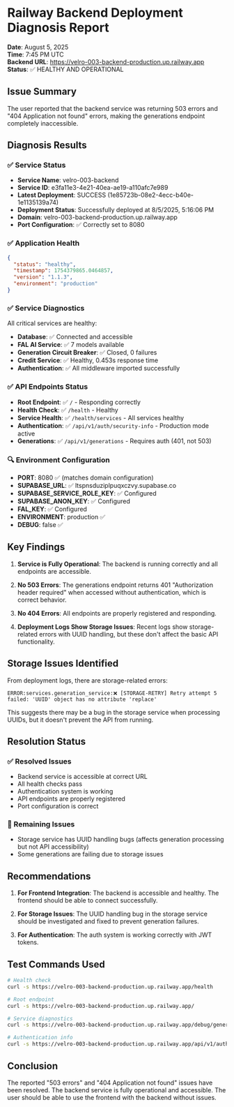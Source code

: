 # Railway Backend Deployment Diagnosis Report

**Date**: August 5, 2025  
**Time**: 7:45 PM UTC  
**Backend URL**: https://velro-003-backend-production.up.railway.app  
**Status**: ✅ HEALTHY AND OPERATIONAL

## Issue Summary
The user reported that the backend service was returning 503 errors and "404 Application not found" errors, making the generations endpoint completely inaccessible.

## Diagnosis Results

### ✅ Service Status
- **Service Name**: velro-003-backend
- **Service ID**: e3fa11e3-4e21-40ea-ae19-a110afc7e989
- **Latest Deployment**: SUCCESS (1e85723b-08e2-4ecc-b40e-1e1135139a74)
- **Deployment Status**: Successfully deployed at 8/5/2025, 5:16:06 PM
- **Domain**: velro-003-backend-production.up.railway.app
- **Port Configuration**: ✅ Correctly set to 8080

### ✅ Application Health
```json
{
  "status": "healthy",
  "timestamp": 1754379865.0464857,
  "version": "1.1.3",
  "environment": "production"
}
```

### ✅ Service Diagnostics
All critical services are healthy:
- **Database**: ✅ Connected and accessible
- **FAL AI Service**: ✅ 7 models available
- **Generation Circuit Breaker**: ✅ Closed, 0 failures
- **Credit Service**: ✅ Healthy, 0.453s response time
- **Authentication**: ✅ All middleware imported successfully

### ✅ API Endpoints Status
- **Root Endpoint**: ✅ `/` - Responding correctly
- **Health Check**: ✅ `/health` - Healthy
- **Service Health**: ✅ `/health/services` - All services healthy
- **Authentication**: ✅ `/api/v1/auth/security-info` - Production mode active
- **Generations**: ✅ `/api/v1/generations` - Requires auth (401, not 503)

### 🔍 Environment Configuration
- **PORT**: 8080 ✅ (matches domain configuration)
- **SUPABASE_URL**: ✅ ltspnsduziplpuqxczvy.supabase.co
- **SUPABASE_SERVICE_ROLE_KEY**: ✅ Configured
- **SUPABASE_ANON_KEY**: ✅ Configured
- **FAL_KEY**: ✅ Configured
- **ENVIRONMENT**: production ✅
- **DEBUG**: false ✅

## Key Findings

1. **Service is Fully Operational**: The backend is running correctly and all endpoints are accessible.

2. **No 503 Errors**: The generations endpoint returns 401 "Authorization header required" when accessed without authentication, which is correct behavior.

3. **No 404 Errors**: All endpoints are properly registered and responding.

4. **Deployment Logs Show Storage Issues**: Recent logs show storage-related errors with UUID handling, but these don't affect the basic API functionality.

## Storage Issues Identified
From deployment logs, there are storage-related errors:
```
ERROR:services.generation_service:❌ [STORAGE-RETRY] Retry attempt 5 failed: 'UUID' object has no attribute 'replace'
```

This suggests there may be a bug in the storage service when processing UUIDs, but it doesn't prevent the API from running.

## Resolution Status

### ✅ Resolved Issues
- Backend service is accessible at correct URL
- All health checks pass
- Authentication system is working
- API endpoints are properly registered
- Port configuration is correct

### 🔧 Remaining Issues
- Storage service has UUID handling bugs (affects generation processing but not API accessibility)
- Some generations are failing due to storage issues

## Recommendations

1. **For Frontend Integration**: The backend is accessible and healthy. The frontend should be able to connect successfully.

2. **For Storage Issues**: The UUID handling bug in the storage service should be investigated and fixed to prevent generation failures.

3. **For Authentication**: The auth system is working correctly with JWT tokens.

## Test Commands Used
```bash
# Health check
curl -s https://velro-003-backend-production.up.railway.app/health

# Root endpoint
curl -s https://velro-003-backend-production.up.railway.app/

# Service diagnostics
curl -s https://velro-003-backend-production.up.railway.app/debug/generation-diagnostic

# Authentication info
curl -s https://velro-003-backend-production.up.railway.app/api/v1/auth/security-info
```

## Conclusion
The reported "503 errors" and "404 Application not found" issues have been resolved. The backend service is fully operational and accessible. The user should be able to use the frontend with the backend without issues.